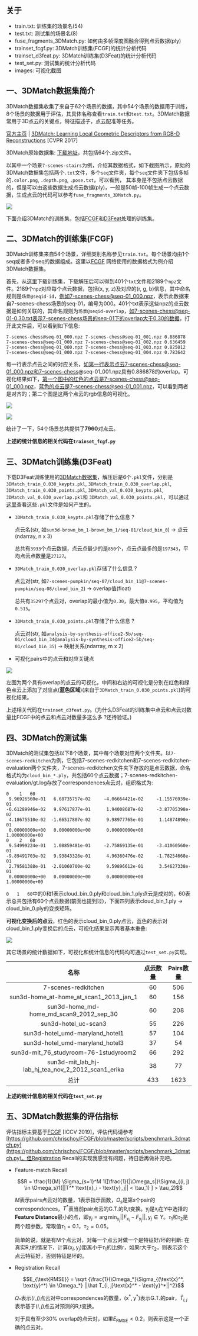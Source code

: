 ## 关于 
- train.txt: 训练集的场景名(54)
- test.txt: 测试集的场景名(8)
- fuse_fragments_3DMatch.py: 如何由多帧深度图融合得到点云数据(ply)
- trainset_fcgf.py: 3DMatch训练集(FCGF)的统计分析代码
- trainset_d3feat.py: 3DMatch训练集(D3Feat)的统计分析代码
- test_set.py: 测试集的统计分析代码
- images: 可视化截图

## 一、3DMatch数据集简介

3DMatch数据集收集了来自于62个场景的数据，其中54个场景的数据用于训练，8个场景的数据用于评估，其具体名称查看`train.txt`和`test.txt`。3DMatch数据常用于3D点云的关键点，特征描述子，点云配准等任务。

[官方主页](https://3dmatch.cs.princeton.edu/) | [3DMatch: Learning Local Geometric Descriptors from RGB-D Reconstructions](https://openaccess.thecvf.com/content_cvpr_2017/papers/Zeng_3DMatch_Learning_Local_CVPR_2017_paper.pdf) [CVPR 2017]

3DMatch原始数据集: [下载地址](http://3dmatch.cs.princeton.edu/#rgbd-reconstruction-datasets)，共包括64个.zip文件。

以其中一个场景`7-scenes-stairs`为例，介绍其数据格式，如下截图所示，原始的3DMatch数据集包括两个`.txt`文件，多个`seq`文件夹，每个`seq`文件夹下包括多帧的`.color.png`, `.depth.png`, `.pose.txt`，可以看到，
其本身是不包括点云数据的，但是可以由这些数据生成点云数据(ply)，一般是50帧-100帧生成一个点云数据，生成点云的代码可以参考`fuse_fragments_3DMatch.py`。

![](./images/7-scenes-stairs.png)

下面介绍3DMatch的训练集，包括[FCGF](https://github.com/chrischoy/FCGF)和[D3Feat](https://github.com/XuyangBai/D3Feat)处理的训练集。

## 二、3DMatch的训练集(FCGF)

3DMatch训练集来自54个场景，详细类别名称参见`train.txt`。每个场景均由1个seq或者多个seq的数据组成。这里以[FCGF](https://github.com/chrischoy/FCGF)
网络使用的数据格式为例介绍3DMatch数据集。

首先，从[这里](http://node2.chrischoy.org/data/datasets/registration/threedmatch.tgz)下载训练集，下载解压后可以得到401个`txt`文件和2189个`npz`文件。2189个`npz`对应每个点云数据，包括(x, y, z)及对应的(r, g, b)信息，其中命名规则是`场景@seqid-id`，例如7-scenes-chess@seq-01_000.npz，表示此数据来自7-scenes-chess场景的seq-01，编号为000。401个txt表示这些npz的点云数据是如何关联的，其命名规则为`场景@seqid-overlap`，如7-scenes-chess@seq-01-0.30.txt表示7-scenes-chess场景的seq-01下的overlap大于0.30的数据，打开此文件后，可以看到如下信息:

```
7-scenes-chess@seq-01_000.npz 7-scenes-chess@seq-01_001.npz 0.886878
7-scenes-chess@seq-01_000.npz 7-scenes-chess@seq-01_002.npz 0.636459
7-scenes-chess@seq-01_000.npz 7-scenes-chess@seq-01_003.npz 0.825012
7-scenes-chess@seq-01_000.npz 7-scenes-chess@seq-01_004.npz 0.783642
```

每一行表示点云之间的对应关系，如第一行表示点云7-scenes-chess@seq-01_000.npz和7-scenes-chess@seq-01_001.npz具有0.886878的overlap。可视化结果如下，第一个图中的红色的点云是7-scenes-chess@seq-01_000.npz，蓝色的点云是7-scenes-chess@seq-01_001.npz，可以看到两者是对齐的；第二个图是这两个点云的rgb信息的可视化。

![](./images/3dmatch-fcgf.png)

![](./images/3dmatch-fcgf-color.png)

统计了一下，54个场景总共提供了**7960**对点云。

**上述的统计信息的相关代码在`trainset_fcgf.py`**

## 三、3DMatch训练集(D3Feat)

下载D3Feat训练使用的[3DMatch数据集](https://drive.google.com/file/d/1Vo-D_NOs4HS9wwAE-55ggDpgaPfzdRRt/view?usp=sharing)，解压后是6个`.pkl`文件，分别是
`3DMatch_train_0.030_keypts.pkl`, `3DMatch_train_0.030_overlap.pkl`, `3DMatch_train_0.030_points.pkl`, `3DMatch_val_0.030_keypts.pkl`, `3DMatch_val_0.030_overlap.pkl`和
`3DMatch_val_0.030_points.pkl`，可以通过[这里](https://github.com/XuyangBai/D3Feat/blob/master/datasets/cal_overlap.py)查看这些`.pkl`文件是如何产生的。

- `3DMatch_train_0.030_keypts.pkl`存储了什么信息 ?

    点云名(str, 如`sun3d-brown_bm_1-brown_bm_1/seq-01/cloud_bin_0`) -> 点云(ndarray, n x 3)
    
    总共有`3933`个点云数据，点云点最少的是`850`个，点云点最多的是`197343`，平均点云点数量是`27127`。

- `3DMatch_train_0.030_overlap.pkl`存储了什么信息 ?

    点云对(str, 如`7-scenes-pumpkin/seq-07/cloud_bin_11@7-scenes-pumpkin/seq-08/cloud_bin_2`) -> overlap值(float)
    
    总共有`35297`个点云对，overlap的最小值为`0.30`，最大值`0.995`，平均值为`0.515`。

- `3DMatch_train_0.030_points.pkl`存储了什么信息 ?

    点云对(str, 如`analysis-by-synthesis-office2-5b/seq-01/cloud_bin_34@analysis-by-synthesis-office2-5b/seq-01/cloud_bin_35`) -> 映射关系(ndarray, m x 2)
    
- 可视化pairs中的点云和对应关键点

![](./images/3dmatch-d3feat.png)

左图为两个具有overlap的点云的可视化，中间和右边的可视化是分别在红色和绿色点云上添加了对应点(**蓝色区域**)(来自于`3DMatch_train_0.030_points.pkl`)的可视化结果。

上述相关代码在`trainset_d3feat.py`。(为什么D3Feat的训练集中点云和点云对数量比FCGF中的点云和点云对数量多这么多 ?还待验证。)

## 四、3DMatch的测试集

3DMatch的测试集包括以下8个场景，其中每个场景对应两个文件夹。以`7-scenes-redkitchen`为例，它包括7-scenes-redkitchen和7-scenes-redkitchen-evaluation两个文件夹，7-scenes-redkitchen文件夹下存放的是点云数据，命名格式均为`cloud_bin_*.ply`，共包括60个点云数据；7-scenes-redkitchen-evaluation/gt.log存放了correspondences点云对，组织格式为:

```
0    1   60
 9.96926560e-01   6.68735757e-02     -4.06664421e-02     -1.15576939e-01
-6.61289946e-02   9.97617877e-01      1.94008687e-02     -3.87705398e-02
 4.18675510e-02  -1.66517807e-02      9.98977765e-01      1.14874890e-01
 0.00000000e+00   0.00000000e+00      0.00000000e+00      1.00000000e+00
0    2   60
 9.54999224e-01   1.08859481e-01     -2.75869135e-01     -3.41060560e-01
-9.89491703e-02   9.93843326e-01      4.96360476e-02     -1.78254668e-01
 2.79581388e-01  -2.01060700e-02      9.59896612e-01      3.54627338e-01
 0.00000000e+00   0.00000000e+00      0.00000000e+00      1.00000000e+00
```

`0   1   60`中的0和1表示cloud_bin_0.ply和cloud_bin_1.ply点云是成对的，60表示总共包括有60个点云数据(前面也提到过)，下面四列表示cloud_bin_1.ply -> cloud_bin_0.ply的变换矩阵。

**可视化变换后的点云**，红色的表示cloud_bin_0.ply点云，蓝色的表示对cloud_bin_1.ply变换后的点云，可视化结果显示两者基本重叠:

![](./images/3dmatch-test.png)

其它场景的统计数据如下，可视化和统计信息的代码均可通过`test_set.py`实现。

| 名称 | 点云数量 | Pairs数量 |
| :---: | :---: | :---: |
| 7-scenes-redkitchen | 60 | 506 |
| sun3d-home_at-home_at_scan1_2013_jan_1 | 60 | 156 |
| sun3d-home_md-home_md_scan9_2012_sep_30 | 60 | 208 |
| sun3d-hotel_uc-scan3 | 55 | 226 |
| sun3d-hotel_umd-maryland_hotel1 | 57 | 104 |
| sun3d-hotel_umd-maryland_hotel3 | 37 | 54 |
| sun3d-mit_76_studyroom-76-1studyroom2 | 66 | 292 |
| sun3d-mit_lab_hj-lab_hj_tea_nov_2_2012_scan1_erika | 38 | 77 |
| 总计 | 433 | 1623 |

**上述的统计信息的相关代码在`test_set.py`**

## 五、3DMatch数据集的评估指标

评估指标主要基于[FCGF](https://node1.chrischoy.org/data/publications/fcgf/fcgf.pdf) [ICCV 2019]，评估代码请参考[https://github.com/chrischoy/FCGF/blob/master/scripts/benchmark_3dmatch.py](https://github.com/chrischoy/FCGF/blob/master/scripts/benchmark_3dmatch.py)。但Registration Recall的实现我感觉有问题，待日后再做补充吧。

- Feature-match Recall

    $$R = \frac{1}{M} \Sigma_{s=1}^M 1([\frac{1}{|\Omega_s|}\Sigma_{(i, j) \in \Omega_s}1(||T^* \text{x}_i - \text{y}_j|| < \tau_1) ] > \tau_2)$$

    $M$表示pairs点云对的数量，$1$表示指示函数，$\Omega_s$是第$s$个pair的correspondences，$T^*$表当前pair点云的G.T.的R,t变换。$\text{y}_j$是$\text{x}_i$在$Y$中选择的**Feature Distance**最小的点，即$\text{y}_j = \arg \min_{\text{y}_j} ||F_{\text{x}_i} - F_{\text{y}_j}||, \text{y}_j \in Y$。$\tau_1$和$\tau_2$是两个超参数，常取值$\tau_1 = 0.1$，$\tau_2 = 0.05$。

    简单的说，就是有M个点云对，对每一个点云对做一个是特征好/坏的判断: 在真实R,t的情况下，计算$(\text{x}_i, \text{y}_j)$距离小于$\tau_1$的比例r，如果r大于$\tau_2$，则表示这个点云特征好，否则特征是坏的。

- Registration Recall

    $$E_{\text{RMSE}} = \sqrt {\frac{1}{\Omega_*}\Sigma_{(\text{x}^*, \text{y}^*) \in \Omega_*} ||\hat T_{i, j}\text{x}^* - \text{y}^*||^2}$$

    $\Omega_*$表示$(i, j)$点云对中correspondences的数量，$(\text{x}^*, \text{y}^*)$表示G.T.的pair，$\hat T_{i, j}$表示基于$(i, j)$点云对预测的R,t变换。

    对于具有至少30% overlap的点云对，如果$E_\text{RMSE} < 0.2$，则表示这是一个正确的点云对。